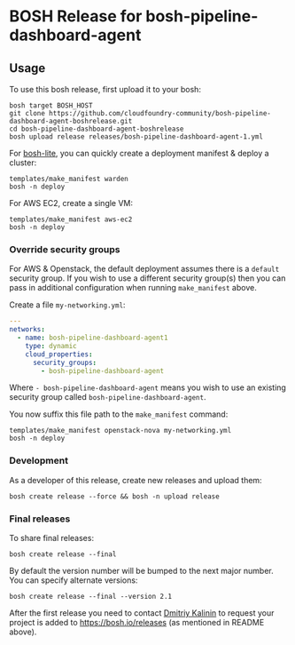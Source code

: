 # BOSH Release for bosh-pipeline-dashboard-agent

## Usage

To use this bosh release, first upload it to your bosh:

```
bosh target BOSH_HOST
git clone https://github.com/cloudfoundry-community/bosh-pipeline-dashboard-agent-boshrelease.git
cd bosh-pipeline-dashboard-agent-boshrelease
bosh upload release releases/bosh-pipeline-dashboard-agent-1.yml
```

For [bosh-lite](https://github.com/cloudfoundry/bosh-lite), you can quickly create a deployment manifest & deploy a cluster:

```
templates/make_manifest warden
bosh -n deploy
```

For AWS EC2, create a single VM:

```
templates/make_manifest aws-ec2
bosh -n deploy
```

### Override security groups

For AWS & Openstack, the default deployment assumes there is a `default` security group. If you wish to use a different security group(s) then you can pass in additional configuration when running `make_manifest` above.

Create a file `my-networking.yml`:

``` yaml
---
networks:
  - name: bosh-pipeline-dashboard-agent1
    type: dynamic
    cloud_properties:
      security_groups:
        - bosh-pipeline-dashboard-agent
```

Where `- bosh-pipeline-dashboard-agent` means you wish to use an existing security group called `bosh-pipeline-dashboard-agent`.

You now suffix this file path to the `make_manifest` command:

```
templates/make_manifest openstack-nova my-networking.yml
bosh -n deploy
```

### Development

As a developer of this release, create new releases and upload them:

```
bosh create release --force && bosh -n upload release
```

### Final releases

To share final releases:

```
bosh create release --final
```

By default the version number will be bumped to the next major number. You can specify alternate versions:


```
bosh create release --final --version 2.1
```

After the first release you need to contact [Dmitriy Kalinin](mailto://dkalinin@pivotal.io) to request your project is added to https://bosh.io/releases (as mentioned in README above).
